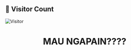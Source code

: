 ## 👀 Visitor Count

![Visitor](https://count.getloli.com/get/@antoo69-Music2025?theme=rule34)



<h1 align="center">MAU NGAPAIN????</h1>
